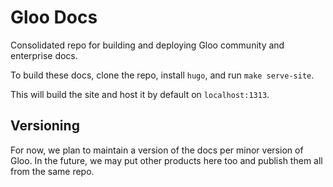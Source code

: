 # Gloo Docs

Consolidated repo for building and deploying Gloo community and enterprise docs. 

To build these docs, clone the repo, install `hugo`, and run `make serve-site`. 

This will build the site and host it by default on `localhost:1313`. 

## Versioning

For now, we plan to maintain a version of the docs per minor version of Gloo. In the future, 
we may put other products here too and publish them all from the same repo. 

